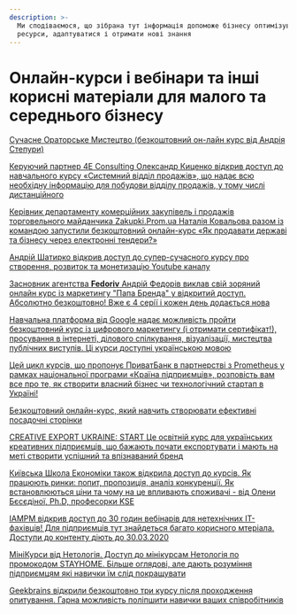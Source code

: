 ```yaml
---
description: >-
  Ми сподіваємося, що зібрана тут інформація допоможе бізнесу оптимізувати свої
  ресурси, адаптуватися і отримати нові знання
---
```


# Онлайн-курси і вебінари та інші корисні матеріали для малого та середнього бізнесу

[Сучасне Ораторське Мистецтво \(безкоштовний он-лайн курс від Андрія Степури\)](https://orator.co.ua/free-public-speaking/?fbclid=IwAR0Z_PvhPz3aNi4GdQQE5dqLOCC9-bJzHSuHsiEcMLkpUq4NUpCkkgbJn1s)

[Керуючий партнер 4Е Consulting Олександр Киценко відкрив доступ до навчального курсу «Системний відділ продажів», що надає всю необхідну інформацію для побудови відділу продажів, у тому числі дистанційного](https://www.4e.school/course/systemniy-otdel-prodaz)

[Керівник департаменту комерційних закупівель і продажів торговельного майданчика Zakupki.Prom.ua Наталія Ковальова разом із командою запустили безкоштовний онлайн-курс «Як продавати державі та бізнесу через електронні тендери?»](https://kurs2.zakupki.prom.ua/)

[Андрій Шатирко відкрив доступ до супер-сучасного курсу про створення, розвиток та монетизацію Youtube каналу](http://shatyrko.com/forpeople)

[Засновник агентства **Fedoriv** Андрій Федорів виклав свій зоряний онлайн курс із маркетингу "Папа Бренда" у відкритий доступ. Абсолютно безкоштовно!  Вже є 4 серії і кожен день додається нова](https://www.youtube.com/playlist?list=PLQTSvbk5fcxD3SlnxTfDkmOrpTRlH5_o6)

[Навчальна платформа від Google надає можливість пройти безкоштовний курс із цифрового маркетингу \(і отримати сертифікат!\), просування в інтернеті, ділового спілкування, візуалізації, мистецтва публічних виступів. Ці курси доступні українською мовою](https://learndigital.withgoogle.com/digitalworkshop-ua/courses)

[Цей цикл курсів, що пропонує ПриватБанк в партнерстві з Prometheus у рамках національної програми «Країна підприємців», розповість вам все про те, як створити власний бізнес чи технологічний стартап в Україні!](https://prometheus.org.ua/cub/)

[Безкоштовний онлайн-курс, який навчить створювати ефективні посадочні сторінки](http://tilda.education/landing-page-course)

[CREATIVE EXPORT UKRAINE: START Це освітній курс для українських креативних підприємців, що бажають почати експортувати і мають на меті створити успішний та впізнаваний бренд](https://epo.org.ua/education/creative-start/)

[Київська Школа Економіки також відкрила доступ до курсів. Як працюють ринки: попит, пропозиція, аналіз конкуренції. Як встановлюються ціни та чому на це впливають споживачі - від Олени Бєсєдіної, Ph.D, професорки KSE](https://www.youtube.com/playlist?list=PLOkdIVs1rV7FYvui_rwu-udIboGWBghXF&fbclid=IwAR0Rdj7SDhHKwsZuzocRH2PisgXk8gwshJty5uz1BVBxY_4-BqUYjZZB8bk)

[IAMPM відкрив доступ до 30 годин вебінарів для нетехнічних IT-фахівців! Для підприємців тут знайдеться багато корисного мтеріала. Доступи до контенту діють до 30.03.2020](https://events.iampm.club/first-aid-kit-covid-19?utm_source=fb&utm_medium=social&fbclid=IwAR1tgvsIfEAuLjGuc4AIYVrKbN-_mFgpm16EB3z5ld331750EMpGEzMObSs)

[МініКурси від Нетологія. Доступ до мінікурсам Нетологія по промокодом STAYHOME. Більше оглядові, але дають розуміння підприємцям які навички їм слід покращувати](https://netology.ru/courses)

[Geekbrains відкрили безкоштовно три курсу після проходження опитування. Гарна можливість поліпшити навички ваших співробітників](https://geekbrains.typeform.com/to/trMVFh)

